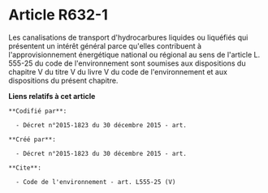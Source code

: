 # Article R632-1

Les canalisations de transport d'hydrocarbures liquides ou liquéfiés qui présentent un intérêt général parce qu'elles
contribuent à l'approvisionnement énergétique national ou régional au sens de l'article L. 555-25 du code de l'environnement
sont soumises aux dispositions du chapitre V du titre V du livre V du code de l'environnement et aux dispositions du présent
chapitre.

**Liens relatifs à cet article**

	**Codifié par**:

	  - Décret n°2015-1823 du 30 décembre 2015 - art.

	**Créé par**:

	  - Décret n°2015-1823 du 30 décembre 2015 - art.

	**Cite**:

	  - Code de l'environnement - art. L555-25 (V)
